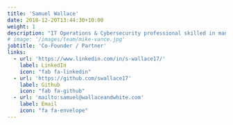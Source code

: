```yaml
---
title: 'Samuel Wallace'
date: 2018-12-20T13:44:30+10:00
weight: 1
description: "IT Operations & Cybersecurity professional skilled in managing environments big and small. Excels at evaluating big picture business needs and implementing smart technical solutions which increase efficiency and reduce cost while thoughtfully managing risk. Experienced in leading critical endpoint management modernization projects, and in communicating benefits of such efforts to stakeholders at all levels of technical understanding. Ensures operational and technical excellence while identifying innovative services and solutions to drive process improvement and efficiency. Works closely with internal/external partners and senior leadership to develop short- and long-term IT operational strategies that achieve measurable outcomes."
# image: '/images/team/mike-vance.jpg'
jobtitle: 'Co-Founder / Partner'
links:
  - url: 'https://www.linkedin.com/in/s-wallace17/'
    label: LinkedIn
    icon: "fab fa-linkedin"
  - url: 'https://github.com/swallace17'
    label: Github
    icon: "fab fa-github"
  - url: 'mailto:samuel@wallaceandwhite.com'
    label: Email
    icon: "fa fa-envelope"
---
```

